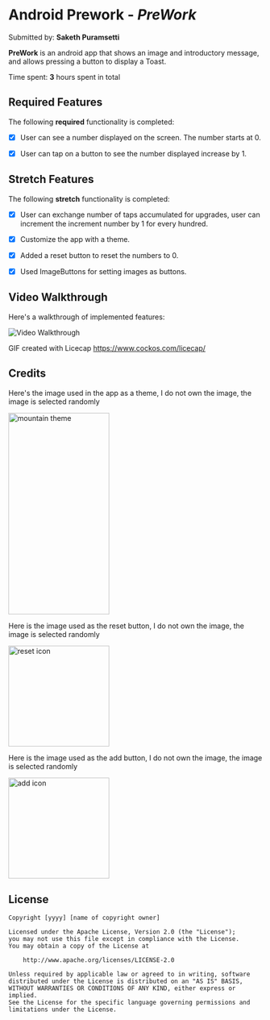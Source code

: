 # Android Prework - *PreWork*

Submitted by: **Saketh Puramsetti**

**PreWork** is an android app that shows an image and introductory message, and allows pressing a button to display a Toast. 

Time spent: **3** hours spent in total

## Required Features

The following **required** functionality is completed:

* [X] User can see a number displayed on the screen. The number starts at 0.
* [X] User can tap on a button to see the number displayed increase by 1.


## Stretch Features

The following **stretch** functionality is completed:

* [X] User can exchange number of taps accumulated for upgrades, user can increment the increment number by 1 for every hundred.
* [X] Customize the app with a theme.
* [X] Added a reset button to reset the numbers to 0.
* [X] Used ImageButtons for setting images as buttons. 



## Video Walkthrough

Here's a walkthrough of implemented features:

<img src='walkthrough.gif' title='Video Walkthrough' alt='Video Walkthrough' />

<!-- Replace this with whatever GIF tool you used! -->
GIF created with Licecap https://www.cockos.com/licecap/

## Credits

Here's the image used in the app as a theme, I do not own the image, the image is selected randomly

<img src='https://th.bing.com/th/id/OIP.OrGEoq-8mu6hFfb5SHXiZQHaNK?rs=1&pid=ImgDetMain' height="400px" width="200px" alt='mountain theme' />

Here is the image used as the reset button, I do not own the image, the image is selected randomly

<img src='https://th.bing.com/th/id/OIP.tb62CQwO7d5ps1I-mPtwLQAAAA?rs=1&pid=ImgDetMain' height="200px" width="200px" alt='reset icon' />

Here is the image used as the add button, I do not own the image, the image is selected randomly

<img src='https://th.bing.com/th/id/OIP.E4OgUu_g1QvF60SlqERgPwAAAA?rs=1&pid=ImgDetMain' height="200px" width="200px" alt='add icon' />



## License

    Copyright [yyyy] [name of copyright owner]

    Licensed under the Apache License, Version 2.0 (the "License");
    you may not use this file except in compliance with the License.
    You may obtain a copy of the License at

        http://www.apache.org/licenses/LICENSE-2.0

    Unless required by applicable law or agreed to in writing, software
    distributed under the License is distributed on an "AS IS" BASIS,
    WITHOUT WARRANTIES OR CONDITIONS OF ANY KIND, either express or implied.
    See the License for the specific language governing permissions and
    limitations under the License.
